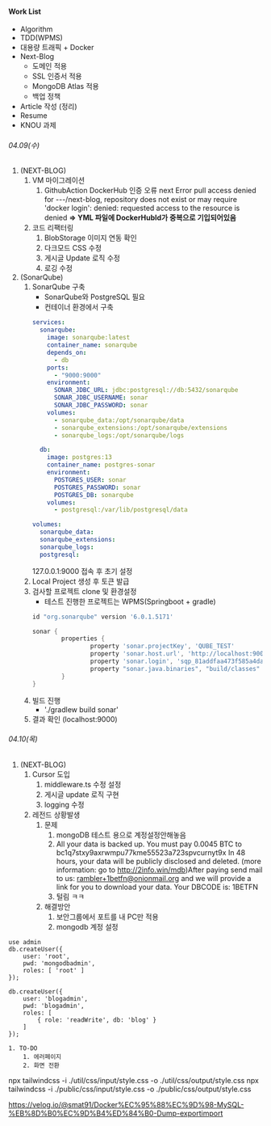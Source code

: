 #### Work List
- Algorithm
- TDD(WPMS)
- 대용량 트래픽 + Docker
- Next-Blog
	- 도메인 적용
	- SSL 인증서 적용
	- MongoDB Atlas 적용
	- 백업 정책
- Article 작성 (정리)
- Resume
- KNOU 과제
###### 04.09(수)
1. (NEXT-BLOG) 
	1. VM 마이그레이션
		1. GithubAction DockerHub 인증 오류
			next Error pull access denied for ---/next-blog, repository does not exist or may require 'docker login': denied: requested access to the resource is denied
			**=> YML 파일에 DockerHubId가 중복으로 기입되어있음**
	2. 코드 리팩터링
		1. BlobStorage 이미지 연동 확인
		2. 다크모드 CSS 수정
		3. 게시글 Update 로직 수정
		4. 로깅 수정
2. (SonarQube)
	1. SonarQube 구축
		- SonarQube와 PostgreSQL 필요
		- 컨테이너 환경에서 구축
		```yml
		services:
		  sonarqube:
		    image: sonarqube:latest
		    container_name: sonarqube
		    depends_on:
		      - db
		    ports:
		      - "9000:9000"
		    environment:
		      SONAR_JDBC_URL: jdbc:postgresql://db:5432/sonarqube
		      SONAR_JDBC_USERNAME: sonar
		      SONAR_JDBC_PASSWORD: sonar
		    volumes:
		      - sonarqube_data:/opt/sonarqube/data
		      - sonarqube_extensions:/opt/sonarqube/extensions
		      - sonarqube_logs:/opt/sonarqube/logs
		
		  db:
		    image: postgres:13
		    container_name: postgres-sonar
		    environment:
		      POSTGRES_USER: sonar
		      POSTGRES_PASSWORD: sonar
		      POSTGRES_DB: sonarqube
		    volumes:
		      - postgresql:/var/lib/postgresql/data
		
		volumes:
		  sonarqube_data:
		  sonarqube_extensions:
		  sonarqube_logs:
		  postgresql:
		```
		127.0.0.1:9000 접속 후 초기 설정
	2. Local Project 생성 후 토큰 발급
	3. 검사할 프로젝트 clone 및 환경설정
		- 테스트 진행한 프로젝트는 WPMS(Springboot + gradle)
		```build.gradle
		id "org.sonarqube" version '6.0.1.5171'
		
		sonar {
		        properties {
		                property 'sonar.projectKey', 'QUBE_TEST'
		                property 'sonar.host.url', 'http://localhost:9000'
		                property 'sonar.login', 'sqp_81addfaa473f585a4dac61c37a4db66a3d9fc9d5' // 발급받은  토큰 값
		                property "sonar.java.binaries", "build/classes"
		        }
		}
		
		```
	4. 빌드 진행
		- './gradlew build sonar'
	5. 결과 확인 (localhost:9000)

###### 04.10(목)
1. (NEXT-BLOG)
	1. Cursor 도입 
		1. middleware.ts 수정 설정
		2. 게시글 update 로직 구현
		3. logging 수정
	2. 레전드 상황발생
		1. 문제
			1. mongoDB 테스트 용으로 계정설정안해놓음
			2. All your data is backed up. You must pay 0.0045 BTC to bc1q7stxy9axrwmpu77kme55523a723spvcurnyt9x In 48 hours, your data will be publicly disclosed and deleted. (more information: go to http://2info.win/mdb)After paying send mail to us: rambler+1betfn@onionmail.org and we will provide a link for you to download your data. Your DBCODE is: 1BETFN
			3. 털림 ㅋㅋ
		2. 해결방안
			1. 보안그룹에서 포트를 내 PC만 적용
			2. mongodb 계정 설정
```
use admin
db.createUser({
	user: 'root',
	pwd: 'mongodbadmin',
	roles: [ 'root' ]
});

db.createUser({
	user: 'blogadmin',
	pwd: 'blogadmin',
	roles: [
		{ role: 'readWrite', db: 'blog' }
	]
});
```
	1. TO-DO
		1. 에러페이지
		2. 화면 전환
npx tailwindcss -i ./util/css/input/style.css -o ./util/css/output/style.css
npx tailwindcss -i ./public/css/input/style.css -o ./public/css/output/style.css

https://velog.io/@smat91/Docker%EC%95%88%EC%9D%98-MySQL-%EB%8D%B0%EC%9D%B4%ED%84%B0-Dump-exportimport